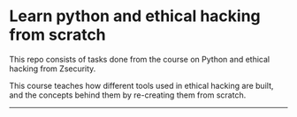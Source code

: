# Learn python and ethical hacking from scratch

This repo consists of tasks done from the course on Python and ethical hacking from Zsecurity.

This course teaches how different tools used in ethical hacking are built, and the concepts behind them by re-creating them from scratch.


------------

